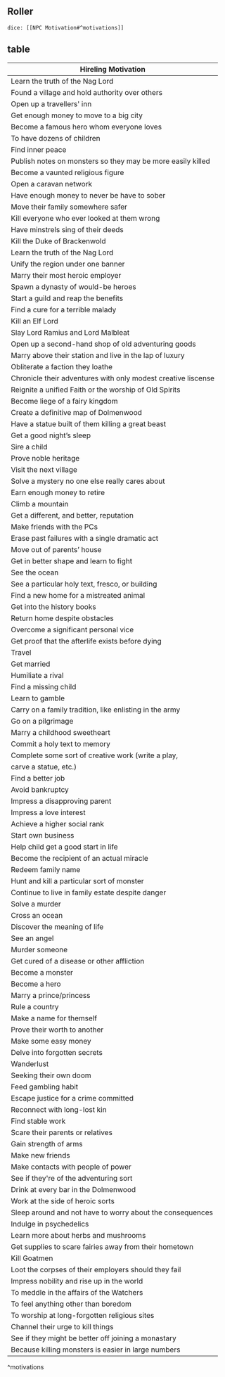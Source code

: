 ## Roller
`dice: [[NPC Motivation#^motivations]]`
## table
| Hireling Motivation                                           |
| ------------------------------------------------------------- |
| Learn the truth of the Nag Lord                               |
| Found a village and hold authority over others                |
| Open up a travellers' inn                                     |
| Get enough money to move to a big city                        |
| Become a famous hero whom everyone loves                      |
| To have dozens of children                                    |
| Find inner peace                                              |
| Publish notes on monsters so they may be more easily killed   |
| Become a vaunted religious figure                             |
| Open a caravan network                                        |
| Have enough money to never be have to sober                   |
| Move their family somewhere safer                             |
| Kill everyone who ever looked at them wrong                   |
| Have minstrels sing of their deeds                            |
| Kill the Duke of Brackenwold                                  |
| Learn the truth of the Nag Lord                               |
| Unify the region under one banner                             |
| Marry their most heroic employer                              |
| Spawn a dynasty of would-be heroes                            |
| Start a guild and reap the benefits                           |
| Find a cure for a terrible malady                             |
| Kill an Elf Lord                                              |
| Slay Lord Ramius and Lord Malbleat                            |
| Open up a second-hand shop of old adventuring goods           |
| Marry above their station and live in the lap of luxury       |
| Obliterate a faction they loathe                              |
| Chronicle their adventures with only modest creative liscense |
| Reignite a unified Faith or the worship of Old Spirits        |
| Become liege of a fairy kingdom                               |
| Create a definitive map of Dolmenwood                         |
| Have a statue built of them killing a great beast             |
| Get a good night’s sleep                                      |
| Sire a child                                                  |
| Prove noble heritage                                          |
| Visit the next village                                        |
| Solve a mystery no one else really cares about                |
| Earn enough money to retire                                   |
| Climb a mountain                                              |
| Get a different, and better, reputation                       |
| Make friends with the PCs                                     |
| Erase past failures with a single dramatic act                |
| Move out of parents’ house                                    |
| Get in better shape and learn to fight                        |
| See the ocean                                                 |
| See a particular holy text, fresco, or building               |
| Find a new home for a mistreated animal                       |
| Get into the history books                                    |
| Return home despite obstacles                                 |
| Overcome a significant personal vice                          |
| Get proof that the afterlife exists before dying              |
| Travel                                                        |
| Get married                                                   |
| Humiliate a rival                                             |
| Find a missing child                                          |
| Learn to gamble                                               |
| Carry on a family tradition, like enlisting in the army       |
| Go on a pilgrimage                                            |
| Marry a childhood sweetheart                                  |
| Commit a holy text to memory                                  |
| Complete some sort of creative work (write a play,            |
| carve a statue, etc.)                                         |
| Find a better job                                             |
| Avoid bankruptcy                                              |
| Impress a disapproving parent                                 |
| Impress a love interest                                       |
| Achieve a higher social rank                                  |
| Start own business                                            |
| Help child get a good start in life                           |
| Become the recipient of an actual miracle                     |
| Redeem family name                                            |
| Hunt and kill a particular sort of monster                    |
| Continue to live in family estate despite danger              |
| Solve a murder                                                |
| Cross an ocean                                                |
| Discover the meaning of life                                  |
| See an angel                                                  |
| Murder someone                                                |
| Get cured of a disease or other affliction                    |
| Become a monster                                              |
| Become a hero                                                 |
| Marry a prince/princess                                       |
| Rule a country                                                |
| Make a name for themself                                      |
| Prove their worth to another                                  |
| Make some easy money                                          |
| Delve into forgotten secrets                                  |
| Wanderlust                                                    |
| Seeking their own doom                                        |
| Feed gambling habit                                           |
| Escape justice for a crime committed                          |
| Reconnect with long-lost kin                                  |
| Find stable work                                              |
| Scare their parents or relatives                              |
| Gain strength of arms                                         |
| Make new friends                                              |
| Make contacts with people of power                            |
| See if they're of the adventuring sort                        |
| Drink at every bar in the Dolmenwood                          |
| Work at the side of heroic sorts                              |
| Sleep around and not have to worry about the  consequences    |
| Indulge in psychedelics                                       |
| Learn more about herbs and mushrooms                          |
| Get supplies to scare fairies away from their hometown        |
| Kill Goatmen                                                  |
| Loot the corpses of their employers should they fail          |
| Impress nobility and rise up in the world                     |
| To meddle in the affairs of the Watchers                      |
| To feel anything other than boredom                           |
| To worship at long-forgotten religious sites                  |
| Channel their urge to kill things                             |
| See if they might be better off joining a monastary           |
| Because killing monsters is easier in large numbers           |
^motivations
